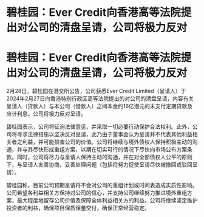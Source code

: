 # 碧桂园：Ever Credit向香港高等法院提出对公司的清盘呈请，公司将极力反对

# 碧桂园：Ever Credit向香港高等法院提出对公司的清盘呈请，公司将极力反对

2月28日，碧桂园在港交所公告，公司获悉Ever Credit
Limited（呈请人）于2024年2月27日向香港特别行政区高等法院提出的对公司的清盘呈请，内容有关呈请人（贷款人）与本公司（借款人）之间本金约16亿港元的未支付定期贷款及应计利息。公司将极力反对呈请。

碧桂园表示，公司将征询法律意见，并采取一切必要行动保护合法权利。此外，公司将寻求法律措施以坚决反对呈请，此乃由于董事会认为呈请并不代表其他利益相关者之利益，并可能损害公司的价值。公司将继续与境外债权人保持积极主动的沟通，并与其尽快形成重组方案，以期在切实可行的情况下尽快向市场公布方案条款。同时，公司将尽力与呈请人保持主动的沟通，并在对全部债权人公平的原则下，与呈请人友善协商，妥善处理问题（包括将努力促使呈请尽快被撤回或驳回呈请）。

碧桂园称，目前公司预期呈请将不会对公司的重组计划或时间表造成实质性影响。公司希望各利益相关方保持对公司的信心，并支持公司继续努力推进境外重组方案，最大程度地留存公司价值及保障全体利益相关方的利益。公司将继续坚定维护投资者的利益，确保项目保质保量交付，确保正常经营稳定。

